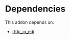 # Dependencies

This addon depends on:

- [l10n_in_edi](https://github.com/bringout/oca-ocb-l10n_asia-pacific/tree/bb39e591ad54bea0eecc23bd635811d07c560d16/odoo-bringout-oca-ocb-l10n_in_edi)
